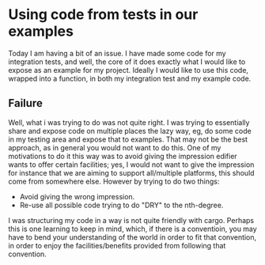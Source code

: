 # Using code from tests in our examples

Today I am having a bit of an issue. I have made some code for my integration tests, and well, the core of it does exactly what I would like to expose as an example for my project. Ideally I would like to use this code, wrapped into a function, in both my integration test and my example code.

## Failure
Well, what i was trying to do was not quite right. I was trying to essentially share and expose code on multiple places the lazy way, eg, do some code in my testing area and expose that to examples. That may not be the best approach, as in general you would not want to do this. One of my motivations to do it this way was to avoid giving the impression edifier wants to offer certain facilities; yes, I would not want to give the impression for instance that we are aiming to support all/multiple platforms, this should come from somewhere else. However by trying to do two things:
* Avoid giving the wrong impression.
* Re-use all possible code trying to do "DRY" to the nth-degree.

I was structuring my code in a way is not quite friendly with cargo. Perhaps this is one learning to keep in mind, which, if there is a conventioin, you may have to bend your understanding of the world in order to fit that convention, in order to enjoy the facilities/benefits provided from following that convention.